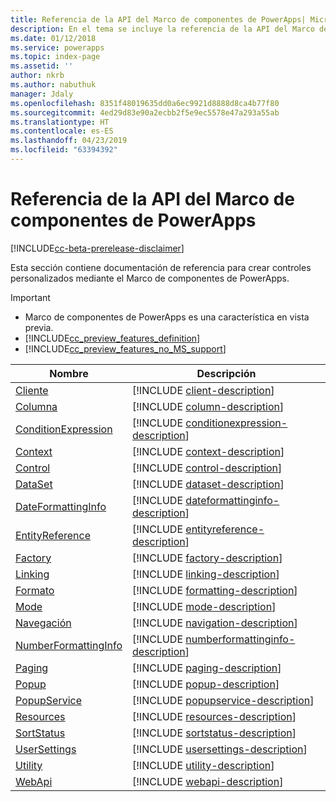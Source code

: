 ```yaml
---
title: Referencia de la API del Marco de componentes de PowerApps| Microsoft Docs
description: En el tema se incluye la referencia de la API del Marco de componentes de PowerApps.
ms.date: 01/12/2018
ms.service: powerapps
ms.topic: index-page
ms.assetid: ''
author: nkrb
ms.author: nabuthuk
manager: Jdaly
ms.openlocfilehash: 8351f48019635dd0a6ec9921d8888d8ca4b77f80
ms.sourcegitcommit: 4ed29d83e90a2ecbb2f5e9ec5578e47a293a55ab
ms.translationtype: HT
ms.contentlocale: es-ES
ms.lasthandoff: 04/23/2019
ms.locfileid: "63394392"
---
```

# <a name="powerapps-component-framework-api-reference"></a>Referencia de la API del Marco de componentes de PowerApps

[!INCLUDE[cc-beta-prerelease-disclaimer](../../../includes/cc-beta-prerelease-disclaimer.md)]

Esta sección contiene documentación de referencia para crear controles personalizados mediante el Marco de componentes de PowerApps.

> [!IMPORTANT]
> - Marco de componentes de PowerApps es una característica en vista previa.
> - [!INCLUDE[cc_preview_features_definition](../../../includes/cc-preview-features-definition.md)] 
> - [!INCLUDE[cc_preview_features_no_MS_support](../../../includes/cc-preview-features-no-ms-support.md)]

|Nombre|Descripción|
|----|-----------|
|[Cliente](client.md)|[!INCLUDE [client-description](includes/client-description.md)]|
|[Columna](column.md)|[!INCLUDE [column-description](includes/column-description.md)]|
|[ConditionExpression](conditionexpression.md)|[!INCLUDE [conditionexpression-description](includes/conditionexpression-description.md)]|
|[Context](context.md)|[!INCLUDE [context-description](includes/context-description.md)]|
|[Control](control.md)|[!INCLUDE [control-description](includes/control-description.md)]|
|[DataSet](dataset.md)|[!INCLUDE [dataset-description](includes/dataset-description.md)]|
|[DateFormattingInfo](dateformattinginfo.md)|[!INCLUDE [dateformattinginfo-description](includes/dateformattinginfo-description.md)]|
|[EntityReference](entityreference.md)|[!INCLUDE [entityreference-description](includes/entityreference-description.md)]|
|[Factory](factory.md)|[!INCLUDE [factory-description](includes/factory-description.md)]|
|[Linking](linking.md)|[!INCLUDE [linking-description](includes/linking-description.md)]|
|[Formato](formatting.md)|[!INCLUDE [formatting-description](includes/formatting-description.md)]|
|[Mode](mode.md)|[!INCLUDE [mode-description](includes/mode-description.md)]|
|[Navegación](navigation.md)|[!INCLUDE [navigation-description](includes/navigation-description.md)]|
|[NumberFormattingInfo](numberformattinginfo.md)|[!INCLUDE [numberformattinginfo-description](includes/numberformattinginfo-description.md)]|
|[Paging](paging.md)|[!INCLUDE [paging-description](includes/paging-description.md)]|
|[Popup](popup.md)|[!INCLUDE [popup-description](includes/popup-description.md)]|
|[PopupService](popupservice.md)|[!INCLUDE [popupservice-description](includes/popupservice-description.md)]|
|[Resources](resources.md)|[!INCLUDE [resources-description](includes/resources-description.md)]|
|[SortStatus](sortstatus.md)|[!INCLUDE [sortstatus-description](includes/sortstatus-description.md)]|
|[UserSettings](usersettings.md)|[!INCLUDE [usersettings-description](includes/usersettings-description.md)]|
|[Utility](utility.md)|[!INCLUDE [utility-description](includes/utility-description.md)]|
|[WebApi](webapi.md)|[!INCLUDE [webapi-description](includes/webapi-description.md)]|


